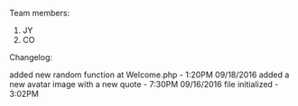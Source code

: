 Team members:
1. JY
2. CO

Changelog:

added new random function at Welcome.php - 1:20PM 09/18/2016
added a new avatar image with a new quote - 7:30PM 09/16/2016
file initialized - 3:02PM

